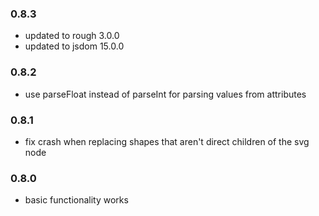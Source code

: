 ### 0.8.3

* updated to rough 3.0.0
* updated to jsdom 15.0.0

### 0.8.2

* use parseFloat instead of parseInt for parsing values from attributes

### 0.8.1

* fix crash when replacing shapes that aren't direct children of the svg node

### 0.8.0

* basic functionality works
